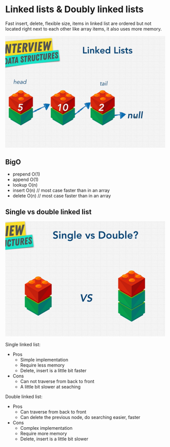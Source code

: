 # Linked lists & Doubly linked lists
Fast insert, delete, flexible size, items in linked list are ordered but not located right next to each other like array items, it also uses more memory.

![linked list](./linked_list.jpg)

## BigO
- prepend O(1)
- append O(1)
- lookup O(n)
- insert O(n) // most case faster than in an array
- delete O(n) // most case faster than in an array

## Single vs double linked list
![single-vs-double-linked-list](./single_vs_double_linked_list.jpg)

Single linked list:
- Pros
    - Simple implementation
    - Require less memory
    - Delete, insert is a little bit faster
- Cons
    - Can not traverse from back to front
    - A little bit slower at seaching

Double linked list: 
- Pros
    - Can traverse from back to front
    - Can delete the previous node, do searching easier, faster
- Cons
    - Complex implementation
    - Require more memory
    - Delete, insert is a little bit slower
